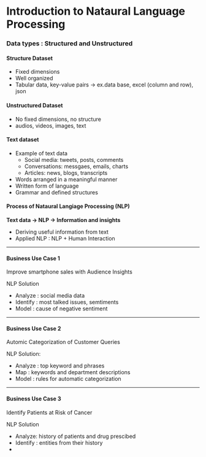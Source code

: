 # Introduction to Nataural Language Processing

### Data types : Structured and Unstructured

#### Structure Dataset

- Fixed dimensions
- Well organized
- Tabular data, key-value pairs -> ex.data base, excel (column and row), json

#### Unstructured Dataset

- No fixed dimensions, no structure
- audios, videos, images, text

#### Text dataset

- Example of text data
  - Social media: tweets, posts, comments
  - Conversations: messgaes, emails, charts
  - Articles: news, blogs, transcripts
- Words arranged in a meaningful manner
- Written form of language
- Grammar and defined structures

#### Process of Nataural Langiage Processing (NLP)

**Text data -> NLP -> Information and insights**

- Deriving useful information from text
- Applied NLP : NLP + Human Interaction

---

#### Business Use Case 1

Improve smartphone sales with Audience Insights

NLP Solution

- Analyze : social media data
- Identify : most talked issues, semtiments
- Model : cause of negative sentiment

----

#### Business Use Case 2

Automic Categorization of Customer Queries

NLP Solution:

- Analyze : top keyword and phrases
- Map : keywords and department descriptions
- Model : rules for automatic categorization

---

#### Business Use Case 3

Identify Patients at Risk of Cancer

NLP Solution

- Analyze: history of patients and drug prescibed
- Identify : entities from their history
- 



